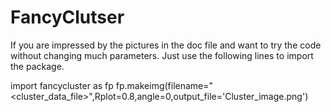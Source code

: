 # FancyClutser
If you are impressed by the pictures in the doc file and want to try the code without changing much parameters. Just use the following lines to import the package.

import fancycluster as fp
fp.makeimg(filename="<cluster_data_file>",Rplot=0.8,angle=0,output_file='Cluster_image.png')
